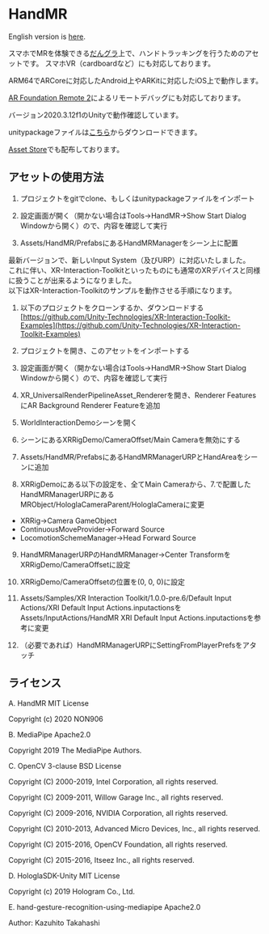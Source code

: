 # HandMR

English version is [here](https://github.com/NON906/HandMR/blob/master/README_EN.md).

スマホでMRを体験できる[だんグラ](https://dangla.jp/)上で、ハンドトラッキングを行うためのアセットです。
スマホVR（cardboardなど）にも対応しております。

ARM64でARCoreに対応したAndroid上やARKitに対応したiOS上で動作します。

[AR Foundation Remote 2](https://assetstore.unity.com/packages/tools/utilities/ar-foundation-remote-2-0-201106)によるリモートデバッグにも対応しております。

バージョン2020.3.12f1のUnityで動作確認しています。

unitypackageファイルは[こちら](https://github.com/NON906/HandMR/releases)からダウンロードできます。

[Asset Store](https://assetstore.unity.com/packages/slug/181940)でも配布しております。

## アセットの使用方法

1. プロジェクトをgitでclone、もしくはunitypackageファイルをインポート

2. 設定画面が開く（開かない場合はTools→HandMR→Show Start Dialog Windowから開く）ので、内容を確認して実行

3. Assets/HandMR/PrefabsにあるHandMRManagerをシーン上に配置

<div style="page-break-before:always"></div>

最新バージョンで、新しいInput System（及びURP）に対応いたしました。  
これに伴い、XR-Interaction-Toolkitといったものにも通常のXRデバイスと同様に扱うことが出来るようになりました。  
以下はXR-Interaction-Toolkitのサンプルを動作させる手順になります。

1. 以下のプロジェクトをクローンするか、ダウンロードする  
[https://github.com/Unity-Technologies/XR-Interaction-Toolkit-Examples](https://github.com/Unity-Technologies/XR-Interaction-Toolkit-Examples)

2. プロジェクトを開き、このアセットをインポートする

3. 設定画面が開く（開かない場合はTools→HandMR→Show Start Dialog Windowから開く）ので、内容を確認して実行

4. XR_UniversalRenderPipelineAsset_Rendererを開き、Renderer FeaturesにAR Background Renderer Featureを追加

5. WorldInteractionDemoシーンを開く

6. シーンにあるXRRigDemo/CameraOffset/Main Cameraを無効にする

7. Assets/HandMR/PrefabsにあるHandMRManagerURPとHandAreaをシーンに追加

8. XRRigDemoにある以下の設定を、全てMain Cameraから、7.で配置したHandMRManagerURPにあるMRObject/HologlaCameraParent/HologlaCameraに変更
- XRRig→Camera GameObject
- ContinuousMoveProvider→Forward Source
- LocomotionSchemeManager→Head Forward Source

9. HandMRManagerURPのHandMRManager→Center TransformをXRRigDemo/CameraOffsetに設定

10. XRRigDemo/CameraOffsetの位置を(0, 0, 0)に設定

11. Assets/Samples/XR Interaction Toolkit/1.0.0-pre.6/Default Input Actions/XRI Default Input Actions.inputactionsをAssets/InputActions/HandMR XRI Default Input Actions.inputactionsを参考に変更

12. （必要であれば）HandMRManagerURPにSettingFromPlayerPrefsをアタッチ

<div style="page-break-before:always"></div>

## ライセンス

A. HandMR MIT License

Copyright (c) 2020 NON906

B. MediaPipe Apache2.0

Copyright 2019 The MediaPipe Authors.

C. OpenCV 3-clause BSD License

Copyright (C) 2000-2019, Intel Corporation, all rights reserved.

Copyright (C) 2009-2011, Willow Garage Inc., all rights reserved.

Copyright (C) 2009-2016, NVIDIA Corporation, all rights reserved.

Copyright (C) 2010-2013, Advanced Micro Devices, Inc., all rights reserved.

Copyright (C) 2015-2016, OpenCV Foundation, all rights reserved.

Copyright (C) 2015-2016, Itseez Inc., all rights reserved.

D. HologlaSDK-Unity MIT License

Copyright (c) 2019 Hologram Co., Ltd.

E. hand-gesture-recognition-using-mediapipe Apache2.0

Author: Kazuhito Takahashi